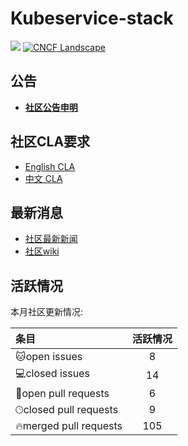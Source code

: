 # Kubeservice-stack

![](https://komarev.com/ghpvc/?username=kubeservice-stack)
[![CNCF Landscape](https://img.shields.io/badge/CNCF%20Landscape-5699C6)](https://cncf.landscape2.io/?item=platform--certified-kubernetes-distribution--kubeservice-stack)

## 公告
- **[社区公告申明](https://stack.kubeservice.cn/blog/2023/07/12/%E5%A3%B0%E6%98%8E%E5%85%AC%E5%91%8A/)**

## 社区CLA要求
- [English CLA](https://github.com/kubeservice-stack/cla/blob/master/KubeserviceStack_Open_Source_Individual_CLA.md)
- [中文 CLA](https://github.com/kubeservice-stack/cla/blob/master/KubeserviceStack_Open_Source_Individual_CLA_cn.md)

## 最新消息
- [社区最新新闻](https://stack.kubeservice.cn/blog/news/)
- [社区wiki](https://stack.kubeservice.cn/docs/)

## 活跃情况
<!--GAMFC-->本月社区更新情况: 
| 条目 | 活跃情况 |
| :-- | :--: |
|🐱‍open issues| 8 |
|💻closed issues| 14 |
|💬open pull requests| 6 |
|🕑︎closed pull requests| 9|
|🔥merged pull requests| 105|<!--GAMFC-END-->

<!--REVIEWS--><!--REVIEWS-END-->
